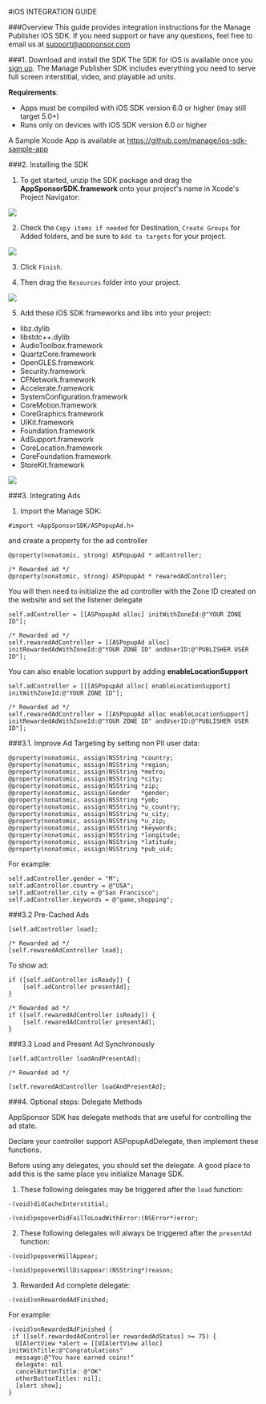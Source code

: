 #iOS INTEGRATION GUIDE


###Overview
This guide provides integration instructions for the Manage Publisher iOS SDK.  If you need support or have any questions, feel free to email us at [support@appponsor.com](support@appsponsor.com)

###1. Download and install the SDK
The SDK for iOS is available once you [sign up](https://www.appsponsor.com/user/registration).  The Manage Publisher SDK includes everything you need to serve full screen interstitial, video, and playable ad units.

**Requirements**:

- Apps must be compiled with iOS SDK version 6.0 or higher (may still target 5.0+)
- Runs only on devices with iOS SDK version 6.0 or higher

A Sample Xcode App is available at https://github.com/manage/ios-sdk-sample-app

###2. Installing the SDK

1. To get started, unzip the SDK package and drag the **AppSponsorSDK.framework** onto your project's name in Xcode's Project Navigator:

 ![](https://s3.amazonaws.com/cdn.manage.com/appsponsor/documentation/ios/step-1.png)

2. Check the `Copy items if needed` for Destination, `Create Groups` for Added folders, and be sure to `Add to targets` for your project.

 ![](https://s3.amazonaws.com/cdn.manage.com/appsponsor/documentation/ios/step-2.png)

3. Click `Finish`. 

4. Then drag the `Resources` folder into your project.

  ![](https://s3.amazonaws.com/cdn.manage.com/appsponsor/documentation/ios/step-3.png)

5. Add these iOS SDK frameworks and libs into your project:

 *  libz.dylib
 *  libstdc++.dylib
 *  AudioToolbox.framework
 *  QuartzCore.framework
 *  OpenGLES.framework
 *  Security.framework
 *  CFNetwork.framework
 *  Accelerate.framework
 *  SystemConfiguration.framework
 *  CoreMotion.framework
 *  CoreGraphics.framework
 *  UIKit.framework
 *  Foundation.framework
 *  AdSupport.framework
 *  CoreLocation.framework
 *  CoreFoundation.framework
 *  StoreKit.framework 

  ![](https://s3.amazonaws.com/cdn.manage.com/appsponsor/documentation/ios/step-4.png)

###3. Integrating Ads

1. Import the Manage SDK:

```
#import <AppSponsorSDK/ASPopupAd.h>
```

and create a property for the ad controller

```
@property(nonatomic, strong) ASPopupAd * adController;

/* Rewarded ad */
@property(nonatomic, strong) ASPopupAd * rewaredAdController;
```

You will then need to initialize the ad controller with the Zone ID created on the website and set the listener delegate

```
self.adController = [[ASPopupAd alloc] initWithZoneId:@"YOUR ZONE ID"];

/* Rewarded ad */
self.rewaredAdController = [[ASPopupAd alloc] initRewardedAdWithZoneId:@"YOUR ZONE ID" andUserID:@"PUBLISHER USER ID"];
```

You can also enable location support by adding **enableLocationSupport**

```
self.adController = [[[ASPopupAd alloc] enableLocationSupport] initWithZoneId:@"YOUR ZONE ID"];

/* Rewarded ad */
self.rewaredAdController = [[ASPopupAd alloc enableLocationSupport] initRewardedAdWithZoneId:@"YOUR ZONE ID" andUserID:@"PUBLISHER USER ID"];
```

###3.1. Improve Ad Targeting by setting non PII user data:

```
@property(nonatomic, assign)NSString *country;
@property(nonatomic, assign)NSString *region;
@property(nonatomic, assign)NSString *metro;
@property(nonatomic, assign)NSString *city;
@property(nonatomic, assign)NSString *zip;
@property(nonatomic, assign)Gender   *gender;
@property(nonatomic, assign)NSString *yob;
@property(nonatomic, assign)NSString *u_country;
@property(nonatomic, assign)NSString *u_city;
@property(nonatomic, assign)NSString *u_zip;
@property(nonatomic, assign)NSString *keywords;
@property(nonatomic, assign)NSString *longitude;
@property(nonatomic, assign)NSString *latitude;
@property(nonatomic, assign)NSString *pub_uid;
```

For example:
```
self.adController.gender = "M";
self.adController.country = @"USA";
self.adController.city = @"San Francisco";
self.adController.keywords = @"game,shopping";
```

###3.2 Pre-Cached Ads 

```
[self.adController load];

/* Rewarded ad */
[self.rewaredAdController load];
```

To show ad:

```
if ([self.adController isReady]) {
    [self.adController presentAd];
}

/* Rewarded ad */
if ([self.rewaredAdController isReady]) {
    [self.rewaredAdController presentAd];
}
```

###3.3 Load and Present Ad Synchronously

```
[self.adController loadAndPresentAd];

/* Rewarded ad */

[self.rewaredAdController loadAndPresentAd];

```

###4. Optional steps: Delegate Methods

AppSponsor SDK has delegate methods that are useful for controlling the ad state.

Declare your controller support ASPopupAdDelegate, then implement these functions.

Before using any delegates, you should set the delegate. A good place to add this is the same place you initialize Manage SDK.

1. These following delegates may be triggered after the `load` function:

```
-(void)didCacheInterstitial;

-(void)popoverDidFailToLoadWithError:(NSError*)error;
```

2. These following delegates will always be triggered after the `presentAd` function:

```
-(void)popoverWillAppear;

-(void)popoverWillDisappear:(NSString*)reason;
```

3. Rewarded Ad complete delegate:

```
-(void)onRewardedAdFinished;
```

For example:

```
-(void)onRewardedAdFinished {
 if ([self.rewardedAdController rewardedAdStatus] >= 75) {
  UIAlertView *alert = [[UIAlertView alloc] initWithTitle:@"Congratulations"
  message:@"You have earned coins!"
  delegate: nil
  cancelButtonTitle: @"OK"
  otherButtonTitles: nil];
  [alert show];
}
```
